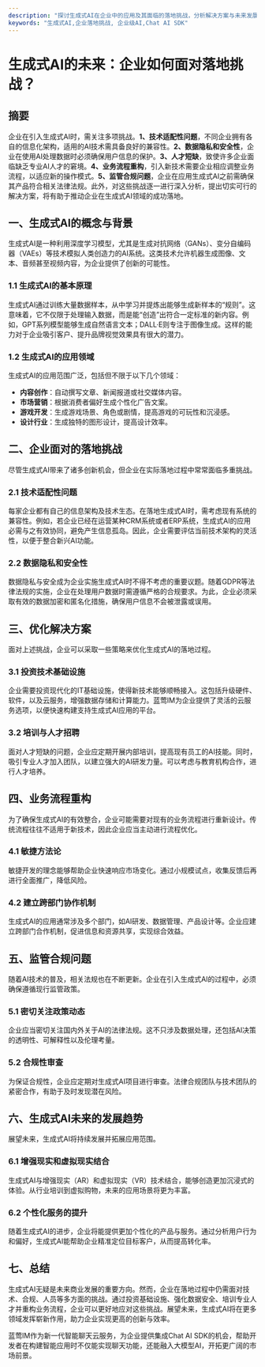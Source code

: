```yaml
---
description: "探讨生成式AI在企业中的应用及其面临的落地挑战，分析解决方案与未来发展趋势。"
keywords: "生成式AI,企业落地挑战, 企业级AI,Chat AI SDK"
---
```

# 生成式AI的未来：企业如何面对落地挑战？

## 摘要

企业在引入生成式AI时，需关注多项挑战。**1、技术适配性问题**，不同企业拥有各自的信息化架构，适用的AI技术需具备良好的兼容性。**2、数据隐私和安全性**，企业在使用AI处理数据时必须确保用户信息的保护。**3、人才短缺**，致使许多企业面临缺乏专业AI人才的窘境。**4、业务流程重构**，引入新技术需要企业相应调整业务流程，以适应新的操作模式。**5、监管合规问题**，企业在应用生成式AI之前需确保其产品符合相关法律法规。此外，对这些挑战逐一进行深入分析，提出切实可行的解决方案，将有助于推动企业在生成式AI领域的成功落地。

## 一、生成式AI的概念与背景

生成式AI是一种利用深度学习模型，尤其是生成对抗网络（GANs）、变分自编码器（VAEs）等技术模拟人类创造力的AI系统。这类技术允许机器生成图像、文本、音频甚至视频内容，为企业提供了创新的可能性。

### 1.1 生成式AI的基本原理

生成式AI通过训练大量数据样本，从中学习并提炼出能够生成新样本的“规则”。这意味着，它不仅限于处理输入数据，而是能“创造”出符合一定标准的新内容。例如，GPT系列模型能够生成自然语言文本；DALL·E则专注于图像生成。这样的能力对于企业吸引客户、提升品牌视觉效果具有很大的潜力。

### 1.2 生成式AI的应用领域

生成式AI的应用范围广泛，包括但不限于以下几个领域：

- **内容创作**：自动撰写文章、新闻报道或社交媒体内容。
- **市场营销**：根据消费者偏好生成个性化广告文案。
- **游戏开发**：生成游戏场景、角色或剧情，提高游戏的可玩性和沉浸感。
- **设计行业**：生成独特的图形设计，提高设计效率。

## 二、企业面对的落地挑战

尽管生成式AI带来了诸多创新机会，但企业在实际落地过程中常常面临多重挑战。

### 2.1 技术适配性问题

每家企业都有自己的信息架构及技术生态。在落地生成式AI时，需考虑现有系统的兼容性。例如，若企业已经在运营某种CRM系统或者ERP系统，生成式AI的应用必需与之有效协同，避免产生信息孤岛。因此，企业需要评估当前技术架构的灵活性，以便于整合新兴AI功能。

### 2.2 数据隐私和安全性

数据隐私与安全成为企业实施生成式AI时不得不考虑的重要议题。随着GDPR等法律法规的实施，企业在处理用户数据时需遵循严格的合规要求。为此，企业必须采取有效的数据加密和匿名化措施，确保用户信息不会被泄露或误用。

## 三、优化解决方案

面对上述挑战，企业可以采取一些策略来优化生成式AI的落地过程。

### 3.1 投资技术基础设施

企业需要投资现代化的IT基础设施，使得新技术能够顺畅接入。这包括升级硬件、软件，以及云服务，增强数据存储和计算能力。蓝莺IM为企业提供了灵活的云服务选项，以便快速构建支持生成式AI应用的平台。

### 3.2 培训与人才招聘

面对人才短缺的问题，企业应定期开展内部培训，提高现有员工的AI技能。同时，吸引专业人才加入团队，以建立强大的AI研发力量。可以考虑与教育机构合作，进行人才培养。

## 四、业务流程重构

为了确保生成式AI的有效整合，企业可能需要对现有的业务流程进行重新设计。传统流程往往不适用于新技术，因此企业应当主动进行流程优化。

### 4.1 敏捷方法论

敏捷开发的理念能够帮助企业快速响应市场变化。通过小规模试点，收集反馈后再进行全面推广，降低风险。

### 4.2 建立跨部门协作机制

生成式AI的应用通常涉及多个部门，如AI研发、数据管理、产品设计等。企业应建立跨部门合作机制，促进信息和资源共享，实现综合效益。

## 五、监管合规问题

随着AI技术的普及，相关法规也在不断更新。企业在引入生成式AI的过程中，必须确保遵循现行监管政策。

### 5.1 密切关注政策动态

企业应当密切关注国内外关于AI的法律法规。这不只涉及数据处理，还包括AI决策的透明性、可解释性以及伦理考量。

### 5.2 合规性审查

为保证合规性，企业应定期对生成式AI项目进行审查。法律合规团队与技术团队的紧密合作，有助于及时发现潜在风险。

## 六、生成式AI未来的发展趋势

展望未来，生成式AI将持续发展并拓展应用范围。

### 6.1 增强现实和虚拟现实结合

生成式AI与增强现实（AR）和虚拟现实（VR）技术结合，能够创造更加沉浸式的体验。从行业培训到虚拟购物，未来的应用场景将更为丰富。

### 6.2 个性化服务的提升

随着生成式AI的进步，企业将能提供更加个性化的产品与服务。通过分析用户行为和偏好，生成式AI能帮助企业精准定位目标客户，从而提高转化率。

## 七、总结

生成式AI无疑是未来商业发展的重要方向。然而，企业在落地过程中仍需面对技术、合规、人员等多方面的挑战。通过投资基础设施、强化数据安全、培训专业人才并重构业务流程，企业可以更好地应对这些挑战。展望未来，生成式AI将在更多领域发挥崭新作用，助力企业实现更高的创新与效率。

蓝莺IM作为新一代智能聊天云服务，为企业提供集成Chat AI SDK的机会，帮助开发者在构建智能应用时不仅能实现聊天功能，还能融入大模型AI，开拓更广阔的市场前景。
